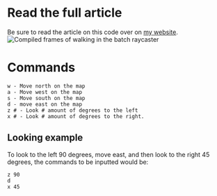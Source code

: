 # Read the full article
Be sure to read the article on this code over on [my website](https://nthorn.com/articles/batch_raycaster/).
![Compiled frames of walking in the batch raycaster](https://nthorn.com/images/batch_raycaster/batch_raycaster_walking.gif)
# Commands
```
w - Move north on the map
a - Move west on the map
s - Move south on the map
d - move east on the map
z # - Look # amount of degrees to the left
x # - Look # amount of degrees to the right.
```
## Looking example
To look to the left 90 degrees, move east, and then look to the right 45 degrees, the commands to be inputted would be:
```
z 90
d
x 45
```
